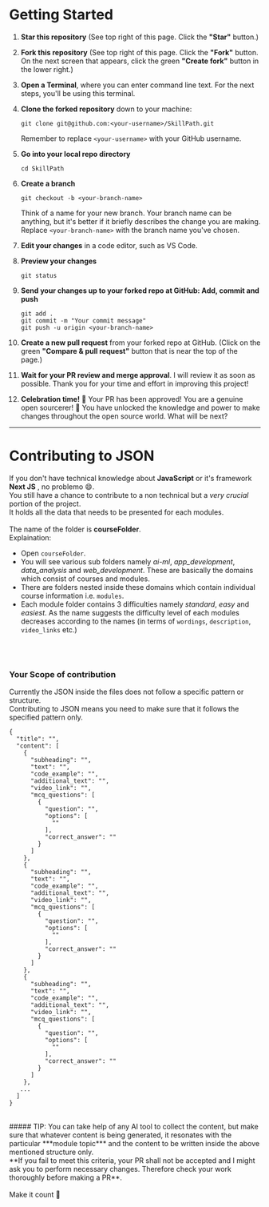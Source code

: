 # Getting Started

1) **Star this repository** (See top right of this page.  Click the **"Star"** button.)


2) **Fork this repository** (See top right of this page.  Click the **"Fork"** button.  On the next screen that appears, click the green **"Create fork"** button in the lower right.)


3) **Open a Terminal**, where you can enter command line text. For the next steps, you'll be using this terminal.

4) **Clone the forked repository** down to your machine:

   `git clone git@github.com:<your-username>/SkillPath.git`
   
   Remember to replace `<your-username>` with your GitHub username.

5) **Go into your local repo directory**

   `cd SkillPath`

6) **Create a branch**

   `git checkout -b <your-branch-name>`

   Think of a name for your new branch.  Your branch name can be anything, but it's better if it briefly describes the change you are making.  Replace `<your-branch-name>` with the branch name you've chosen.

7) **Edit your changes** in a code editor, such as VS Code.

8) **Preview your changes**

   `git status`

9) **Send your changes up to your forked repo at GitHub:  Add, commit and push**

   ```
   git add .
   git commit -m "Your commit message"
   git push -u origin <your-branch-name>
   ```

10) **Create a new pull request** from your forked repo at GitHub.  (Click on the green **"Compare & pull request"** button that is near the top of the page.)


11) **Wait for your PR review and merge approval**.   I will review it as soon as possible.  Thank you for your time and effort in improving this project!

12) **Celebration time!** 🎊 Your PR has been approved! You are a genuine open sourcerer! 🧙 You have unlocked the knowledge and power to make changes throughout the open source world.  What will be next?

---


# Contributing to JSON

If you don't have technical knowledge about **JavaScript** or it's framework **Next JS** , no problemo 😄.
<br/>
You still have a chance to contribute to a non technical but a *very crucial* portion of the project.
<br/>
It holds all the data that needs to be presented for each modules.
<br/>
<br/>
The name of the folder is **courseFolder**.
<br/>
Explaination:
   - Open ```courseFolder```.
   - You will see various sub folders namely *ai-ml*, *app_development*, *data_analysis* and *web_development*. These are basically the domains which consist of courses and modules.
   - There are folders nested inside these domains which contain individual course information i.e. ```modules```.
   - Each module folder contains 3 difficulties namely *standard*, *easy* and *easiest*. As the name suggests the difficulty level of each modules decreases according to the names (in terms of ```wordings```, ```description```, ```video_links``` etc.)

<br/><br/>
### Your Scope of contribution
Currently the JSON inside the files does not follow a specific pattern or structure.
<br/>
Contributing to JSON means you need to make sure that it follows the specified pattern only.
   ```
   {
     "title": "",
     "content": [
       {
         "subheading": "",
         "text": "",
         "code_example": "",
         "additional_text": "",
         "video_link": "",
         "mcq_questions": [
           {
             "question": "",
             "options": [
               ""
             ],
             "correct_answer": ""
           }
         ]
       },
       {
         "subheading": "",
         "text": "",
         "code_example": "",
         "additional_text": "",
         "video_link": "",
         "mcq_questions": [
           {
             "question": "",
             "options": [
               ""
             ],
             "correct_answer": ""
           }
         ]
       },
       {
         "subheading": "",
         "text": "",
         "code_example": "",
         "additional_text": "",
         "video_link": "",
         "mcq_questions": [
           {
             "question": "",
             "options": [
               ""
             ],
             "correct_answer": ""
           }
         ]
       },
      ...
     ]
   }
   ```

<br/>
##### TIP:
You can take help of any AI tool to collect the content, but make sure that whatever content is being generated, it resonates with the particular ***module topic*** and the content to be written inside the above mentioned structure only.
<br/>
**If you fail to meet this criteria, your PR shall not be accepted and I might ask you to perform necessary changes. Therefore check your work thoroughly before making a PR**.
<br/><br/>
Make it count 🚀
